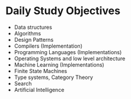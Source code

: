 # Daily Study Objectives

- Data structures
- Algorithms
- Design Patterns
- Compilers (Implementation)
- Programming Languages (Implementations)
- Operating Systems and low level architecture
- Machine Learning (Implementations)
- Finite State Machines
- Type systems, Category Theory
- Search
- Artificial Intelligence